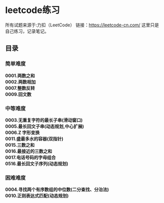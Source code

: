 # leetcode练习
所有试题来源于:力扣（LeetCode）
链接：https://leetcode-cn.com/
这里只是自己练习，记录笔记。

## 目录
### 简单难度

**0001.两数之和**  
**0002.两数相加**  
**0007.整数反转**  
**0009.回文数**  

### 中等难度
**0003.无重复字符的最长子串(滑动窗口)**  
**0005.最长回文子串(动态规划,中心扩展)**  
**0006.Z 字形变换**  
**0011.盛最多水的容器(双指针)**  
**0015.三数之和**  
**0016.最接近的三数之和**  
**0017.电话号码的字母组合**  
**0516.最长回文子序列(动态规划)**  

### 困难难度
**0004.寻找两个有序数组的中位数(二分查找、分治法)**  
**0010.正则表达式匹配(动态规划)**

